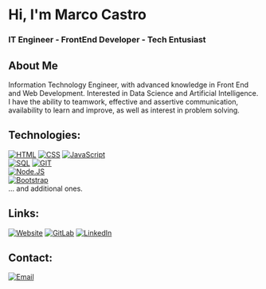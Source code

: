 # Hi, I'm Marco Castro
### IT Engineer - FrontEnd Developer - Tech Entusiast

## About Me
Information Technology Engineer, with advanced knowledge in Front End and Web Development. Interested in Data Science and Artificial Intelligence. I have the ability to teamwork, effective and assertive communication, availability to learn and improve, as well as interest in problem solving.
</br>

## Technologies:
[![HTML](https://img.shields.io/badge/HTML-999999?style=for-the-badge&logo=html5&logoColor=white&labelColor=101010)](#)
[![CSS](https://img.shields.io/badge/CSS-FA7343?style=for-the-badge&logo=css3&logoColor=white&labelColor=101010)](#)
[![JavaScript](https://img.shields.io/badge/JavaScript-F7DF1E?style=for-the-badge&logo=javascript&logoColor=white&labelColor=101010)](#)
</br>
[![SQL](https://img.shields.io/badge/SQL-73B8BD?style=for-the-badge&logo=mysql&logoColor=white&labelColor=101010)](#)
[![GIT](https://img.shields.io/badge/GIT-DF7E5D?style=for-the-badge&logo=git&logoColor=white&labelColor=101010)](#)
</br>
[![Node.JS](https://img.shields.io/badge/Node.JS-339933?style=for-the-badge&logo=node.js&logoColor=white&labelColor=101010)](#)
</br>
[![Bootstrap](https://img.shields.io/badge/Bootstrap-8C659C?style=for-the-badge&logo=bootstrap&logoColor=white&labelColor=101010)](#)
</br>
... and additional ones.

## Links:
[![Website](https://img.shields.io/badge/Portfolio-4285F4?style=for-the-badge&logo=googlechrome&logoColor=white&labelColor=101010)](https://marcocastroportfolio.netlify.app)
[![GitLab](https://img.shields.io/badge/GitLab-@MarcoCastro417-DF8E12?style=for-the-badge&logo=gitlab&logoColor=white&labelColor=101010)](https://gitlab.com/AlvaroCapaceta)
[![LinkedIn](https://img.shields.io/badge/LinkedIn-@ingmarcodev-487FCF?style=for-the-badge&logo=LinkedIn&logoColor=white&labelColor=101010)](https://www.linkedin.com/in/ingmarcodev/)

## Contact:
[![Email](https://img.shields.io/badge/ingcastrodev@gmail.com-email-D14836?style=for-the-badge&logo=gmail&logoColor=white&labelColor=101010)](mailto:ingcastrodev@gmail.com)
